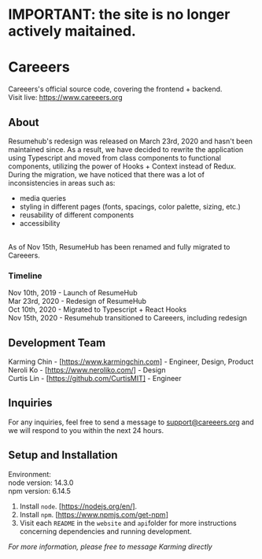 # IMPORTANT: the site is no longer actively maitained.

# Careeers

Careeers's official source code, covering the frontend + backend.
<br/>
Visit live: https://www.careeers.org

## About

Resumehub's redesign was released on March 23rd, 2020 and hasn't been maintained since. As a result, we have decided to rewrite the application using Typescript and moved from class components to functional components, utilizing the power of Hooks + Context instead of Redux. During the migration, we have noticed that there was a lot of inconsistencies in areas such as:
<br/>

- media queries
- styling in different pages (fonts, spacings, color palette, sizing, etc.)
- reusability of different components
- accessibility

<br/>
As of Nov 15th, ResumeHub has been renamed and fully migrated to Careeers.

### Timeline

Nov 10th, 2019 - Launch of ResumeHub
<br/>
Mar 23rd, 2020 - Redesign of ResumeHub
<br/>
Oct 10th, 2020 - Migrated to Typescript + React Hooks
<br/>
Nov 15th, 2020 - Resumehub transitioned to Careeers, including redesign

## Development Team

Karming Chin - [https://www.karmingchin.com] - Engineer, Design, Product
<br/>
Neroli Ko - [https://www.neroliko.com/] - Design
<br/>
Curtis Lin - [https://github.com/CurtisMIT] - Engineer

## Inquiries

For any inquiries, feel free to send a message to support@careeers.org and we will respond to you within the next 24 hours.

## Setup and Installation

Environment:
<br/>
node version: 14.3.0
<br/>
npm version: 6.14.5

1. Install `node`. [https://nodejs.org/en/].
2. Install `npm`. [https://www.npmjs.com/get-npm]
3. Visit each `README` in the `website` and `api`folder for more instructions concerning dependencies and running development.

_For more information, please free to message Karming directly_
